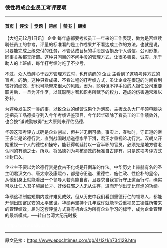 ### 德性将成企业员工考评要项

---

#### [首页](../../../..?n734129) &nbsp;|&nbsp; [评论](../../../../../epoch-comment?n734129) &nbsp;|&nbsp; [专题](../../../../../epoch-special?n734129) &nbsp;|&nbsp; [禁闻](../../../../../epoch-news?n734129) &nbsp;|&nbsp; [禁书](../../../../../books?n734129) &nbsp;|&nbsp; [翻墙](https://github.com/gfw-breaker/nogfw/blob/master/README.md?n734129)


<div class="post_content" id="artbody" itemprop="articleBody">
 <!-- article content begin -->
 <p>
  【大纪元12月1日讯】
  <ok href="https://www.epochtimes.com/gb/tag/%E4%BC%81%E4%B8%9A.html">
   企业
  </ok>
  每年底都要考核员工一年来的工作表现，做为是否继续聘任员工的参考，评量的标准看的是工作成果并不看达成工作的方法。也就是说，只要能完成上级交付的任务，不管达成目标的手段是否损及个人诚信、公司形象、同事关系都无所谓。这种只问目的不问手段的管理方式，让很多善良、诚实、乐于助人的上班族，每年打考绩时吃了不少亏。
 </p>
 <p>
  不过，众人皆醉心于西方管理方式时，也有清醒的
  <ok href="https://www.epochtimes.com/gb/tag/%E4%BC%81%E4%B8%9A.html">
   企业
  </ok>
  主看到了这项考评方式的盲点。的确，这种只看成果、不看过程的打考绩方式，虽让企业在很短的时间看到较好的绩效，却也可能带来很大的风险。因为，聪明但不择手段的人担任公司重要职务后，一旦为非作歹，以其聪明才智和职务所赋予的权力，造成的伤害通常难以弥补。
 </p>
 <p>
  为避免发生这一类的事，以致企业的经营成果化为泡影，主板龙头大厂华硕电脑决定把员工品德操守列入今年考绩评鉴项目。今年起华硕除了看员工的工作绩效外，也会按“谦诚勤敏勇”五大原则来评估品德。
 </p>
 <p>
  华硕这项考评方式确是企业创举，但并非无例可循。事实上，春秋时，守正道的帝王多半是论德行赏，直到战国时期道德水平下滑，君王才重视论功行赏。汉朝又开始重视一个人的德性和操守，能获得朝廷封以一官半职的官员，必须先是地方耆老认同的有德之士。所以，将品德列为考核绩效的标准自古即有，只是这项考评方式尘封已久。
 </p>
 <p>
  企业主不要以为论德行赏是食古不化或是开倒车的作法。中华历史上赫赫有名的圣主明君汉文帝、唐太宗及康熙帝，都是守正道、重德性、施仁政、性俭朴的皇帝，从他们身上就能看出一个领导人若真能自省，且要求自我言行守正道而行时，确实可以让仁人君子施展长才、奸佞狂邪之人无从生存，进而开创出无比辉煌的功绩。
 </p>
 <p>
  华硕这项制度短期内或许难见成效，但从历史中我们看到重德行仁的领导人，都能开创出国富民安的太平盛世。华硕再坚持个几年或许就能享受重视员工德性所带来的管理绩效，届时这套评量方式将有机会成为所有企业学习的标竿，成为企业管理的最新模式。──转自台湾大纪元时报
 </p>
 <p>
  <font color="#ffffff">
   (http://www.dajiyuan.com)
  </font>
 </p>
 <!-- article content end -->
 <div id="below_article_ad">
 </div>
</div>


---

原文链接：https://www.epochtimes.com/gb/4/12/1/n734129.htm